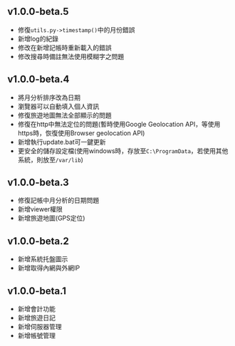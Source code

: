 v1.0.0-beta.5
------------
* 修復`utils.py->timestamp()`中的月份錯誤
* 新增log的紀錄
* 修改在新增記帳時重新載入的錯誤
* 修改搜尋時備註無法使用模糊字之問題

v1.0.0-beta.4
------------
* 將月分析排序改為日期
* 瀏覽器可以自動填入個人資訊
* 修復旅遊地圖無法全部顯示的問題
* 修復在http中無法定位的問題(暫時使用Google Geolocation API，等使用https時，恢復使用Browser geolocation API)
* 新增執行update.bat可一鍵更新
* 更安全的儲存設定檔(使用windows時，存放至`C:\ProgramData`，若使用其他系統，則放至`/var/lib`)

v1.0.0-beta.3
------------
* 修復記帳中月分析的日期問題
* 新增viewer權限
* 新增旅遊地圖(GPS定位)

v1.0.0-beta.2
------------
* 新增系統托盤圖示
* 新增取得內網與外網IP

v1.0.0-beta.1
-------------
* 新增會計功能
* 新增旅遊日記
* 新增伺服器管理
* 新增帳號管理